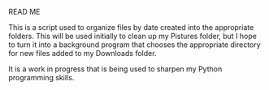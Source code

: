 READ ME

This is a script used to organize files by date created into the appropriate folders. This will be used initially to clean up my Pistures folder, but I hope to turn it into a background program that chooses the appropriate directory for new files added to my Downloads folder.

It is a work in progress that is being used to sharpen my Python programming skills.
